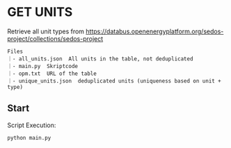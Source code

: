 # GET UNITS

Retrieve all unit types from https://databus.openenergyplatform.org/sedos-project/collections/sedos-project

```
Files
｜- all_units.json  All units in the table, not deduplicated
｜- main.py  Skriptcode
｜- opm.txt  URL of the table
｜- unique_units.json  deduplicated units (uniqueness based on unit + type)
```

## Start
Script Execution:

```
python main.py
```
